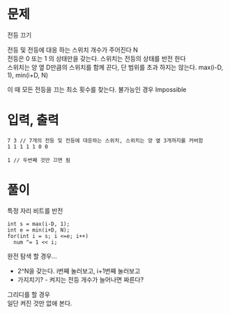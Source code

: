 # 문제

전등 끄기  

전등 및 전등에 대응 하는 스위치 개수가 주어진다 N  
전등은 0 또는 1 의 상태만을 갖는다.
스위치는 전등의 상태를 반전 한다   
스위치는 양 옆 D만큼의 스위치를 함께 끈다, 단 범위를 초과 하지는 않는다. max(i-D, 1), min(i+D, N)  

이 때 모든 전등을 끄는 최소 횟수를 찾는다. 불가능인 경우 Impossible

# 입력, 출력
```
7 3 // 7개의 전등 및 전등에 대응하는 스위치, 스위치는 양 옆 3개까지를 커버함
1 1 1 1 1 0 0 
```
```
1 // 두번째 것만 끄면 됨
```

# 풀이
특정 자리 비트를 반전
```
int s = max(i-D, 1);
int e = min(i+D, N);
for(int i = s; i <=e; i++)
  num ^= 1 << i;
```

완전 탐색 할 경우...    
* 2^N을 갖는다. i번째 눌러보고, i+1번째 눌러보고  
* 가지치기? - 켜지는 전등 개수가 늘어나면 짜른다?   

그리디를 할 경우  
일단 켜진 것만 없애 본다.  

